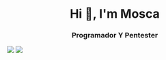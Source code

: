 <h1 align="center">Hi 👋, I'm Mosca</h1>
<h3 align="center">Programador Y Pentester</h3>

<img src="https://github-readme-stats.vercel.app/api/top-langs/?username=d4rkqz&theme=merko&langs_count=5">
<img src="https://github-readme-stats.vercel.app/api?username=d4rkqz&show_icons=true&theme=chartreuse-dark&count_private=true&include_all_commits=true"> <br>

<h1 align="Center>Mi Portafolio :)</h1>
https://d4rkqz.github.io/osixx.github.io/
